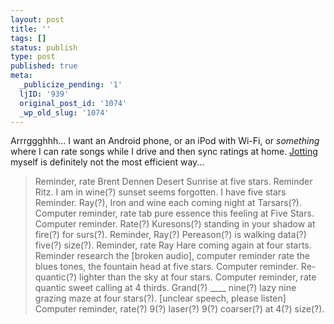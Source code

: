 ```yaml
---
layout: post
title: ''
tags: []
status: publish
type: post
published: true
meta:
  _publicize_pending: '1'
  ljID: '939'
  original_post_id: '1074'
  _wp_old_slug: '1074'
---
```

Arrrggghhh...  I want an Android phone, or an iPod with Wi-Fi, or <em>something</em> where I can rate songs while I drive and then sync ratings at home.  <a href="http://jott.com">Jotting</a> myself is definitely not the most efficient way...

<blockquote>
Reminder, rate Brent Dennen Desert Sunrise at five stars.
Reminder Ritz. I am in wine(?) sunset seems forgotten. I have five stars
Reminder. Ray(?), Iron and wine each coming night at Tarsars(?).
Computer reminder, rate tab pure essence this feeling at Five Stars.
Computer reminder. Rate(?) Kuresons(?) standing in your shadow at fire(?) for surs(?).
Reminder, Ray(?) Pereason(?) is walking data(?) five(?) size(?).
Reminder, rate Ray Hare coming again at four starts.
Reminder research the [broken audio], computer reminder rate the blues tones, the fountain head at five stars.
Computer reminder. Re-quantic(?) lighter than the sky at four stars.
Computer reminder, rate quantic sweet calling at 4 thirds.
Grand(?) ____ nine(?) lazy nine grazing maze at four stars(?). [unclear speech, please listen]
Computer reminder, rate(?) 9(?) laser(?) 9(?) coarser(?) at 4(?) size(?).
</blockquote>
